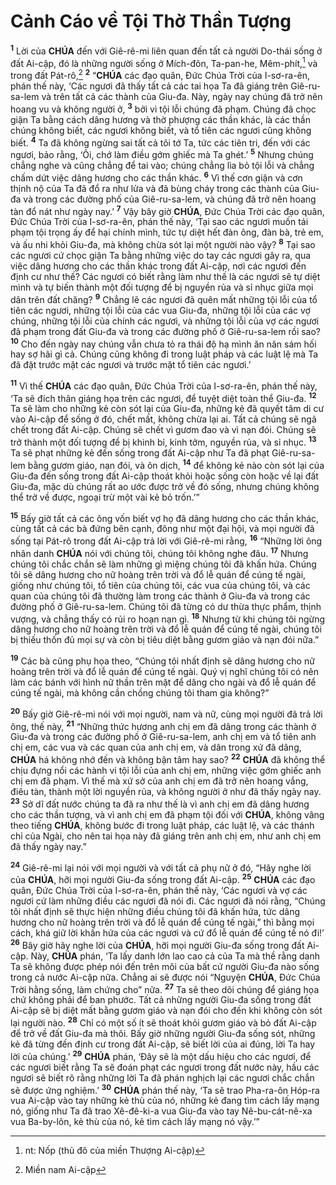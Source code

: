 # Cảnh Cáo về Tội Thờ Thần Tượng
<sup><b>1</b></sup> Lời của **CHÚA** đến với Giê-rê-mi liên quan đến tất cả người Do-thái sống ở đất Ai-cập, đó là những người sống ở Mích-đôn, Ta-pan-he, Mêm-phít,[^1] và trong đất Pát-rô,[^2] <sup><b>2</b></sup> “**CHÚA** các đạo quân, Đức Chúa Trời của I-sơ-ra-ên, phán thế này, ‘Các ngươi đã thấy tất cả các tai họa Ta đã giáng trên Giê-ru-sa-lem và trên tất cả các thành của Giu-đa. Này, ngày nay chúng đã trở nên hoang vu và không người ở, <sup><b>3</b></sup> bởi vì tội lỗi chúng đã phạm. Chúng đã chọc giận Ta bằng cách dâng hương và thờ phượng các thần khác, là các thần chúng không biết, các ngươi không biết, và tổ tiên các ngươi cũng không biết. <sup><b>4</b></sup> Ta đã không ngừng sai tất cả tôi tớ Ta, tức các tiên tri, đến với các ngươi, bảo rằng, ‘Ôi, chớ làm điều gớm ghiếc mà Ta ghét.’ <sup><b>5</b></sup> Nhưng chúng chẳng nghe và cũng chẳng để tai vào; chúng chẳng lìa bỏ tội lỗi và chẳng chấm dứt việc dâng hương cho các thần khác. <sup><b>6</b></sup> Vì thế cơn giận và cơn thịnh nộ của Ta đã đổ ra như lửa và đã bùng cháy trong các thành của Giu-đa và trong các đường phố của Giê-ru-sa-lem, và chúng đã trở nên hoang tàn đổ nát như ngày nay.’ <sup><b>7</b></sup> Vậy bây giờ **CHÚA**, Đức Chúa Trời các đạo quân, Đức Chúa Trời của I-sơ-ra-ên, phán thế này, ‘Tại sao các ngươi muốn tái phạm tội trọng ấy để hại chính mình, tức tự diệt hết đàn ông, đàn bà, trẻ em, và ấu nhi khỏi Giu-đa, mà không chừa sót lại một người nào vậy? <sup><b>8</b></sup> Tại sao các ngươi cứ chọc giận Ta bằng những việc do tay các ngươi gây ra, qua việc dâng hương cho các thần khác trong đất Ai-cập, nơi các ngươi đến định cư như thế? Các ngươi có biết rằng làm như thế là các ngươi sẽ tự diệt mình và tự biến thành một đối tượng để bị nguyền rủa và sỉ nhục giữa mọi dân trên đất chăng? <sup><b>9</b></sup> Chẳng lẽ các ngươi đã quên mất những tội lỗi của tổ tiên các ngươi, những tội lỗi của các vua Giu-đa, những tội lỗi của các vợ chúng, những tội lỗi của chính các ngươi, và những tội lỗi của vợ các ngươi đã phạm trong đất Giu-đa và trong các đường phố ở Giê-ru-sa-lem rồi sao? <sup><b>10</b></sup> Cho đến ngày nay chúng vẫn chưa tỏ ra thái độ hạ mình ăn năn sám hối hay sợ hãi gì cả. Chúng cũng không đi trong luật pháp và các luật lệ mà Ta đã đặt trước mặt các ngươi và trước mặt tổ tiên các ngươi.’

<sup><b>11</b></sup> Vì thế **CHÚA** các đạo quân, Đức Chúa Trời của I-sơ-ra-ên, phán thế này, ‘Ta sẽ đích thân giáng họa trên các ngươi, để tuyệt diệt toàn thể Giu-đa. <sup><b>12</b></sup> Ta sẽ làm cho những kẻ còn sót lại của Giu-đa, những kẻ đã quyết tâm di cư vào Ai-cập để sống ở đó, chết mất, không chừa lại ai. Tất cả chúng sẽ ngã chết trong đất Ai-cập. Chúng sẽ chết vì gươm đao và vì nạn đói. Chúng sẽ trở thành một đối tượng để bị khinh bỉ, kinh tởm, nguyền rủa, và sỉ nhục. <sup><b>13</b></sup> Ta sẽ phạt những kẻ đến sống trong đất Ai-cập như Ta đã phạt Giê-ru-sa-lem bằng gươm giáo, nạn đói, và ôn dịch, <sup><b>14</b></sup> để không kẻ nào còn sót lại của Giu-đa đến sống trong đất Ai-cập thoát khỏi hoặc sống còn hoặc về lại đất Giu-đa, mặc dù chúng rất ao ước được trở về đó sống, nhưng chúng không thể trở về được, ngoại trừ một vài kẻ bỏ trốn.’”

<sup><b>15</b></sup> Bấy giờ tất cả các ông vốn biết vợ họ đã dâng hương cho các thần khác, cùng tất cả các bà đứng bên cạnh, đông như một đại hội, và mọi người đã sống tại Pát-rô trong đất Ai-cập trả lời với Giê-rê-mi rằng, <sup><b>16</b></sup> “Những lời ông nhân danh **CHÚA** nói với chúng tôi, chúng tôi không nghe đâu. <sup><b>17</b></sup> Nhưng chúng tôi chắc chắn sẽ làm những gì miệng chúng tôi đã khấn hứa. Chúng tôi sẽ dâng hương cho nữ hoàng trên trời và đổ lễ quán để cúng tế ngài, giống như chúng tôi, tổ tiên của chúng tôi, các vua của chúng tôi, và các quan của chúng tôi đã thường làm trong các thành ở Giu-đa và trong các đường phố ở Giê-ru-sa-lem. Chúng tôi đã từng có dư thừa thực phẩm, thịnh vượng, và chẳng thấy có rủi ro hoạn nạn gì. <sup><b>18</b></sup> Nhưng từ khi chúng tôi ngừng dâng hương cho nữ hoàng trên trời và đổ lễ quán để cúng tế ngài, chúng tôi bị thiếu thốn đủ mọi sự và còn bị tiêu diệt bằng gươm giáo và nạn đói nữa.”

<sup><b>19</b></sup> Các bà cũng phụ họa theo, “Chúng tôi nhất định sẽ dâng hương cho nữ hoàng trên trời và đổ lễ quán để cúng tế ngài. Quý vị nghĩ chúng tôi có nên làm các bánh với hình nữ thần trên mặt để dâng cho ngài và đổ lễ quán để cúng tế ngài, mà không cần chồng chúng tôi tham gia không?”

<sup><b>20</b></sup> Bấy giờ Giê-rê-mi nói với mọi người, nam và nữ, cùng mọi người đã trả lời ông, thế này, <sup><b>21</b></sup> “Những thức hương anh chị em đã dâng trong các thành ở Giu-đa và trong các đường phố ở Giê-ru-sa-lem, anh chị em và tổ tiên anh chị em, các vua và các quan của anh chị em, và dân trong xứ đã dâng, **CHÚA** há không nhớ đến và không bận tâm hay sao? <sup><b>22</b></sup> **CHÚA** đã không thể chịu đựng nổi các hành vi tội lỗi của anh chị em, những việc gớm ghiếc anh chị em đã phạm. Vì thế mà xứ sở của anh chị em đã trở nên hoang vắng, điêu tàn, thành một lời nguyền rủa, và không người ở như đã thấy ngày nay. <sup><b>23</b></sup> Sở dĩ đất nước chúng ta đã ra như thế là vì anh chị em đã dâng hương cho các thần tượng, và vì anh chị em đã phạm tội đối với **CHÚA**, không vâng theo tiếng **CHÚA**, không bước đi trong luật pháp, các luật lệ, và các thánh chỉ của Ngài, cho nên tai họa này đã giáng trên anh chị em, như anh chị em đã thấy ngày nay.”

<sup><b>24</b></sup> Giê-rê-mi lại nói với mọi người và với tất cả phụ nữ ở đó, “Hãy nghe lời của **CHÚA**, hỡi mọi người Giu-đa sống trong đất Ai-cập. <sup><b>25</b></sup> **CHÚA** các đạo quân, Đức Chúa Trời của I-sơ-ra-ên, phán thế này, ‘Các ngươi và vợ các ngươi cứ làm những điều các ngươi đã nói đi. Các ngươi đã nói rằng, “Chúng tôi nhất định sẽ thực hiện những điều chúng tôi đã khấn hứa, tức dâng hương cho nữ hoàng trên trời và đổ lễ quán để cúng tế ngài,” thì bằng mọi cách, khá giữ lời khấn hứa của các ngươi và cứ đổ lễ quán để cúng tế nó đi!’ <sup><b>26</b></sup> Bây giờ hãy nghe lời của **CHÚA**, hỡi mọi người Giu-đa sống trong đất Ai-cập. Này, **CHÚA** phán, ‘Ta lấy danh lớn lao cao cả của Ta mà thề rằng danh Ta sẽ không được phép nói đến trên môi của bất cứ người Giu-đa nào sống trong cả nước Ai-cập nữa. Chẳng ai sẽ được nói “Nguyện **CHÚA**, Đức Chúa Trời hằng sống, làm chứng cho” nữa. <sup><b>27</b></sup> Ta sẽ theo dõi chúng để giáng họa chứ không phải để ban phước. Tất cả những người Giu-đa sống trong đất Ai-cập sẽ bị diệt mất bằng gươm giáo và nạn đói cho đến khi không còn sót lại người nào. <sup><b>28</b></sup> Chỉ có một số ít sẽ thoát khỏi gươm giáo và bỏ đất Ai-cập để trở về đất Giu-đa mà thôi. Bấy giờ những người Giu-đa sống sót, những kẻ đã từng đến định cư trong đất Ai-cập, sẽ biết lời của ai đúng, lời Ta hay lời của chúng.’ <sup><b>29</b></sup> **CHÚA** phán, ‘Đây sẽ là một dấu hiệu cho các ngươi, để các ngươi biết rằng Ta sẽ đoán phạt các ngươi trong đất nước này, hầu các ngươi sẽ biết rõ rằng những lời Ta đã phán nghịch lại các ngươi chắc chắn sẽ được ứng nghiệm.’ <sup><b>30</b></sup> **CHÚA** phán thế này, ‘Ta sẽ trao Pha-ra-ôn Hóp-ra vua Ai-cập vào tay những kẻ thù của nó, những kẻ đang tìm cách lấy mạng nó, giống như Ta đã trao Xê-đê-ki-a vua Giu-đa vào tay Nê-bu-cát-nê-xa vua Ba-by-lôn, kẻ thù của nó, kẻ tìm cách lấy mạng nó vậy.’”

[^1]: nt: Nốp (thủ đô của miền Thượng Ai-cập)
[^2]: Miền nam Ai-cập